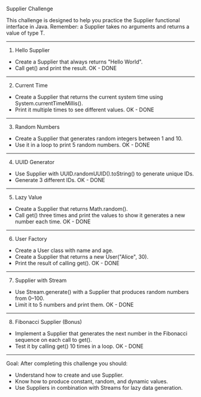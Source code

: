 Supplier Challenge

This challenge is designed to help you practice the Supplier<T> functional interface in Java.
Remember: a Supplier<T> takes no arguments and returns a value of type T.

------------------------------------------------------------
1. Hello Supplier
- Create a Supplier<String> that always returns "Hello World".
- Call get() and print the result.
  OK - DONE

------------------------------------------------------------
2. Current Time
- Create a Supplier<Long> that returns the current system time using System.currentTimeMillis().
- Print it multiple times to see different values.
  OK - DONE

------------------------------------------------------------
3. Random Numbers
- Create a Supplier<Integer> that generates random integers between 1 and 10.
- Use it in a loop to print 5 random numbers.
  OK - DONE

------------------------------------------------------------
4. UUID Generator
- Use Supplier<String> with UUID.randomUUID().toString() to generate unique IDs.
- Generate 3 different IDs.
  OK - DONE

------------------------------------------------------------
5. Lazy Value
- Create a Supplier<Double> that returns Math.random().
- Call get() three times and print the values to show it generates a new number each time.
  OK - DONE

------------------------------------------------------------
6. User Factory
- Create a User class with name and age.
- Create a Supplier<User> that returns a new User("Alice", 30).
- Print the result of calling get().
  OK - DONE

------------------------------------------------------------
7. Supplier with Stream
- Use Stream.generate() with a Supplier<Integer> that produces random numbers from 0–100.
- Limit it to 5 numbers and print them.
  OK - DONE

------------------------------------------------------------
8. Fibonacci Supplier (Bonus)
- Implement a Supplier<Integer> that generates the next number in the Fibonacci sequence on each call to get().
- Test it by calling get() 10 times in a loop.
  OK - DONE

------------------------------------------------------------
Goal:
After completing this challenge you should:
- Understand how to create and use Supplier<T>.
- Know how to produce constant, random, and dynamic values.
- Use Suppliers in combination with Streams for lazy data generation.